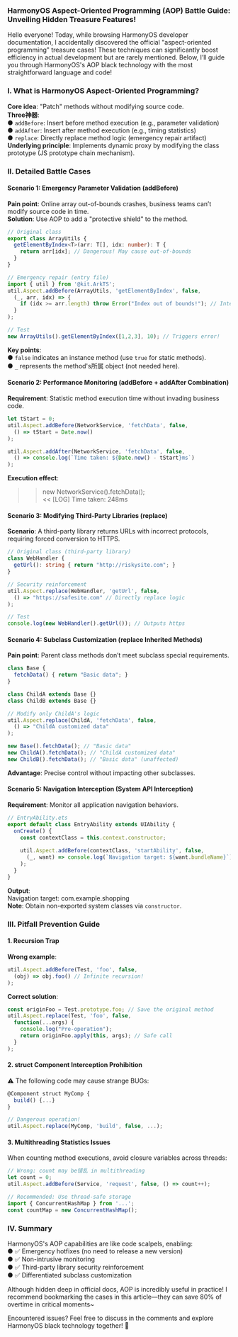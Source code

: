 ### HarmonyOS Aspect-Oriented Programming (AOP) Battle Guide: Unveiling Hidden Treasure Features!  

Hello everyone! Today, while browsing HarmonyOS developer documentation, I accidentally discovered the official "aspect-oriented programming" treasure cases! These techniques can significantly boost efficiency in actual development but are rarely mentioned. Below, I’ll guide you through HarmonyOS's AOP black technology with the most straightforward language and code!  


### I. What is HarmonyOS Aspect-Oriented Programming?  
**Core idea**: "Patch" methods without modifying source code.  
**Three神器**:  
● `addBefore`: Insert before method execution (e.g., parameter validation)  
● `addAfter`: Insert after method execution (e.g., timing statistics)  
● `replace`: Directly replace method logic (emergency repair artifact)  
**Underlying principle**: Implements dynamic proxy by modifying the class prototype (JS prototype chain mechanism).  


### II. Detailed Battle Cases  
#### Scenario 1: Emergency Parameter Validation (addBefore)  
**Pain point**: Online array out-of-bounds crashes, business teams can’t modify source code in time.  
**Solution**: Use AOP to add a "protective shield" to the method.  

```typescript  
// Original class  
export class ArrayUtils {  
  getElementByIndex<T>(arr: T[], idx: number): T {  
    return arr[idx]; // Dangerous! May cause out-of-bounds  
  }  
}  

// Emergency repair (entry file)  
import { util } from '@kit.ArkTS';  
util.Aspect.addBefore(ArrayUtils, 'getElementByIndex', false,  
  (_, arr, idx) => {  
    if (idx >= arr.length) throw Error("Index out of bounds!"); // Interception logic  
  }  
);  

// Test  
new ArrayUtils().getElementByIndex([1,2,3], 10); // Triggers error!
```  
**Key points**:  
● `false` indicates an instance method (use `true` for static methods).  
● `_` represents the method's所属 object (not needed here).  

#### Scenario 2: Performance Monitoring (addBefore + addAfter Combination)  
**Requirement**: Statistic method execution time without invading business code.  

```typescript  
let tStart = 0;  
util.Aspect.addBefore(NetworkService, 'fetchData', false,  
  () => tStart = Date.now()  
);  

util.Aspect.addAfter(NetworkService, 'fetchData', false,  
  () => console.log(`Time taken: ${Date.now() - tStart}ms`)  
);
```  
**Execution effect**:  
>> new NetworkService().fetchData();  
<< [LOG] Time taken: 248ms  

#### Scenario 3: Modifying Third-Party Libraries (replace)  
**Scenario**: A third-party library returns URLs with incorrect protocols, requiring forced conversion to HTTPS.  

```typescript  
// Original class (third-party library)  
class WebHandler {  
  getUrl(): string { return "http://riskysite.com"; }  
}  

// Security reinforcement  
util.Aspect.replace(WebHandler, 'getUrl', false,  
  () => "https://safesite.com" // Directly replace logic  
);  

// Test  
console.log(new WebHandler().getUrl()); // Outputs https
```  

#### Scenario 4: Subclass Customization (replace Inherited Methods)  
**Pain point**: Parent class methods don’t meet subclass special requirements.  

```typescript  
class Base {  
  fetchData() { return "Basic data"; }  
}  

class ChildA extends Base {}  
class ChildB extends Base {}  

// Modify only ChildA's logic  
util.Aspect.replace(ChildA, 'fetchData', false,  
  () => "ChildA customized data"  
);  

new Base().fetchData(); // "Basic data"  
new ChildA().fetchData(); // "ChildA customized data"  
new ChildB().fetchData(); // "Basic data" (unaffected)
```  
**Advantage**: Precise control without impacting other subclasses.  

#### Scenario 5: Navigation Interception (System API Interception)  
**Requirement**: Monitor all application navigation behaviors.  

```typescript  
// EntryAbility.ets  
export default class EntryAbility extends UIAbility {  
  onCreate() {  
    const contextClass = this.context.constructor;  
    
    util.Aspect.addBefore(contextClass, 'startAbility', false,  
      (_, want) => console.log(`Navigation target: ${want.bundleName}`)  
    );  
  }  
}
```  
**Output**:  
Navigation target: com.example.shopping  
**Note**: Obtain non-exported system classes via `constructor`.  


### III. Pitfall Prevention Guide  
#### 1. Recursion Trap  
**Wrong example**:  
```typescript  
util.Aspect.addBefore(Test, 'foo', false,  
  (obj) => obj.foo() // Infinite recursion!  
);
```  
**Correct solution**:  
```typescript  
const originFoo = Test.prototype.foo; // Save the original method  
util.Aspect.replace(Test, 'foo', false,  
  function(...args) {  
    console.log("Pre-operation");  
    return originFoo.apply(this, args); // Safe call  
  }  
);
```  

#### 2. struct Component Interception Prohibition  
⚠️ The following code may cause strange BUGs:  
```typescript  
@Component struct MyComp {  
  build() {...}  
}  

// Dangerous operation!  
util.Aspect.replace(MyComp, 'build', false, ...);
```  

#### 3. Multithreading Statistics Issues  
When counting method executions, avoid closure variables across threads:  
```typescript  
// Wrong: count may be错乱 in multithreading  
let count = 0;  
util.Aspect.addBefore(Service, 'request', false, () => count++);  

// Recommended: Use thread-safe storage  
import { ConcurrentHashMap } from '...';  
const countMap = new ConcurrentHashMap();
```  


### IV. Summary  
HarmonyOS's AOP capabilities are like code scalpels, enabling:  
● ✅ Emergency hotfixes (no need to release a new version)  
● ✅ Non-intrusive monitoring  
● ✅ Third-party library security reinforcement  
● ✅ Differentiated subclass customization  

Although hidden deep in official docs, AOP is incredibly useful in practice! I recommend bookmarking the cases in this article—they can save 80% of overtime in critical moments~  

Encountered issues? Feel free to discuss in the comments and explore HarmonyOS black technology together! 🚀
